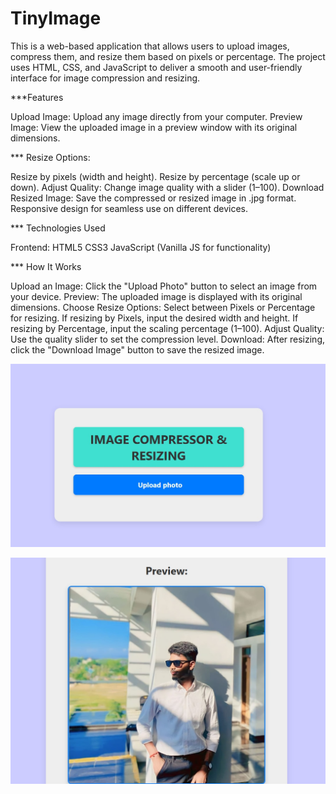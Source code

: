 # TinyImage
This is a web-based application that allows users to upload images, compress them, and resize them based on pixels or percentage. The project uses HTML, CSS, and JavaScript to deliver a smooth and user-friendly interface for image compression and resizing.

***Features


Upload Image: Upload any image directly from your computer.
Preview Image: View the uploaded image in a preview window with its original dimensions.

*** Resize Options:


Resize by pixels (width and height).
Resize by percentage (scale up or down).
Adjust Quality: Change image quality with a slider (1–100).
Download Resized Image: Save the compressed or resized image in .jpg format.
Responsive design for seamless use on different devices.

*** Technologies Used


Frontend:
HTML5
CSS3
JavaScript (Vanilla JS for functionality)


*** How It Works

Upload an Image: Click the "Upload Photo" button to select an image from your device.
Preview: The uploaded image is displayed with its original dimensions.
Choose Resize Options:
Select between Pixels or Percentage for resizing.
If resizing by Pixels, input the desired width and height.
If resizing by Percentage, input the scaling percentage (1–100).
Adjust Quality: Use the quality slider to set the compression level.
Download: After resizing, click the "Download Image" button to save the resized image.

![image alt](https://github.com/rahulgit64/TinyImage/blob/729c43fc7cf8a0478b1969d44b043edf79cfb796/1.jpg)

![image alt](https://github.com/rahulgit64/TinyImage/blob/f80c093425e0364761b7a353182b51a43d9d7c38/4.jpg)
